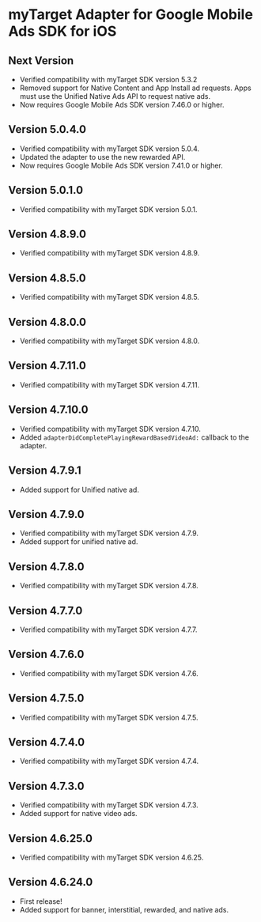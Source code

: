 # myTarget Adapter for Google Mobile Ads SDK for iOS

## Next Version
- Verified compatibility with myTarget SDK version 5.3.2
- Removed support for Native Content and App Install ad requests. Apps must use the Unified Native Ads API to request native ads.
- Now requires Google Mobile Ads SDK version 7.46.0 or higher.

## Version 5.0.4.0
- Verified compatibility with myTarget SDK version 5.0.4.
- Updated the adapter to use the new rewarded API.
- Now requires Google Mobile Ads SDK version 7.41.0 or higher.

## Version 5.0.1.0
- Verified compatibility with myTarget SDK version 5.0.1.

## Version 4.8.9.0
- Verified compatibility with myTarget SDK version 4.8.9.

## Version 4.8.5.0
- Verified compatibility with myTarget SDK version 4.8.5.

## Version 4.8.0.0
- Verified compatibility with myTarget SDK version 4.8.0.

## Version 4.7.11.0
- Verified compatibility with myTarget SDK version 4.7.11.

## Version 4.7.10.0
- Verified compatibility with myTarget SDK version 4.7.10.
- Added `adapterDidCompletePlayingRewardBasedVideoAd:` callback to the adapter.

## Version 4.7.9.1
- Added support for Unified native ad.

## Version 4.7.9.0
- Verified compatibility with myTarget SDK version 4.7.9.
- Added support for unified native ad.

## Version 4.7.8.0
- Verified compatibility with myTarget SDK version 4.7.8.

## Version 4.7.7.0
- Verified compatibility with myTarget SDK version 4.7.7.

## Version 4.7.6.0
- Verified compatibility with myTarget SDK version 4.7.6.

## Version 4.7.5.0
- Verified compatibility with myTarget SDK version 4.7.5.

## Version 4.7.4.0
- Verified compatibility with myTarget SDK version 4.7.4.

## Version 4.7.3.0
- Verified compatibility with myTarget SDK version 4.7.3.
- Added support for native video ads.

## Version 4.6.25.0
- Verified compatibility with myTarget SDK version 4.6.25.

## Version 4.6.24.0
- First release!
- Added support for banner, interstitial, rewarded, and native ads.
